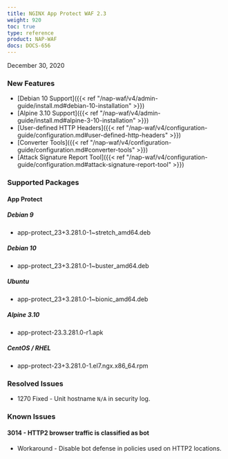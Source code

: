 ```yaml
---
title: NGINX App Protect WAF 2.3
weight: 920
toc: true
type: reference
product: NAP-WAF
docs: DOCS-656
---
```


December 30, 2020

### New Features

- [Debian 10 Support]({{< ref "/nap-waf/v4/admin-guide/install.md#debian-10-installation" >}})
- [Alpine 3.10 Support]({{< ref "/nap-waf/v4/admin-guide/install.md#alpine-3-10-installation" >}})
- [User-defined HTTP Headers]({{< ref "/nap-waf/v4/configuration-guide/configuration.md#user-defined-http-headers" >}})
- [Converter Tools]({{< ref "/nap-waf/v4/configuration-guide/configuration.md#converter-tools" >}})
- [Attack Signature Report Tool]({{< ref "/nap-waf/v4/configuration-guide/configuration.md#attack-signature-report-tool" >}})

### Supported Packages

#### App Protect

##### Debian 9

- app-protect_23+3.281.0-1~stretch_amd64.deb

##### Debian 10

- app-protect_23+3.281.0-1~buster_amd64.deb

##### Ubuntu

- app-protect_23+3.281.0-1~bionic_amd64.deb

##### Alpine 3.10

- app-protect-23.3.281.0-r1.apk

##### CentOS / RHEL

- app-protect-23+3.281.0-1.el7.ngx.x86_64.rpm

### Resolved Issues

- 1270 Fixed - Unit hostname `N/A` in security log.

### Known Issues

#### 3014 - HTTP2 browser traffic is classified as bot

- Workaround - Disable bot defense in policies used on HTTP2 locations.
